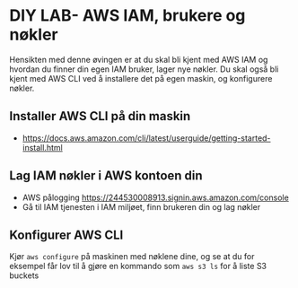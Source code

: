 # DIY LAB-  AWS IAM, brukere og nøkler 
Hensikten med denne øvingen er at du skal bli kjent med AWS IAM og hvordan du finner din egen IAM bruker, lager nye nøkler.
Du skal også bli kjent med AWS CLI ved å installere det på egen maskin, og konfigurere nøkler. 

## Installer AWS CLI på din maskin

* https://docs.aws.amazon.com/cli/latest/userguide/getting-started-install.html

## Lag IAM nøkler i AWS kontoen din 

* AWS pålogging https://244530008913.signin.aws.amazon.com/console
* Gå til IAM tjenesten i IAM miljøet, finn brukeren din og lag nøkler 

## Konfigurer AWS CLI 

Kjør ```aws configure``` på maskinen med nøklene dine, og se at du for eksempel får lov til å gjøre en kommando 
som ```aws s3 ls``` for å liste S3 buckets

